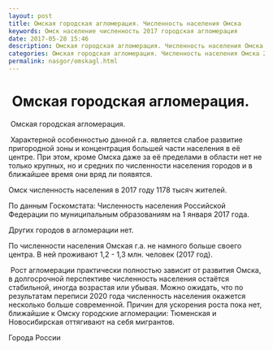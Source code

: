 ```yaml
---
layout: post
title: Омская городская агломерация. Численность населения Омска
keywords: Омск население численность 2017 городская агломерация
date: 2017-05-28 15:46
description: Омская городская агломерация. Численность населения Омска 2017
categories: Омская городская агломерация. Численность населения Омска 2017
permalink: nasgor/omskagl.html
---
```


#  Омская городская агломерация.



 Омская городская агломерация.



 Характерной особенностью данной г.а. является слабое развитие пригородной зоны и концентрация большей части населения в её центре. При этом, кроме Омска даже за её пределами в области нет не только крупных, но и средних по численности населения городов и в ближайшее время они вряд ли появятся.



Омск численность населения в 2017 году 1178 тысяч жителей.  


По данным Госкомстата: Численность населения Российской Федерации по муниципальным образованиям на 1 января 2017 года.


Других городов в агломерации нет.


По численности населения Омская г.а. не намного больше своего центра. В ней проживают 1,2 - 1,3 млн. человек (2017 год).




 Рост агломерации практически полностью зависит от развития Омска, в долгосрочной перспективе численность населения остаётся стабильной, иногда возрастая или убывая.
Можно ожидать, что по результатам переписи 2020 года численность населения окажется несколько больше современной. Причин для ускорения роста пока нет, ближайшие к Омску городские агломерации: Тюменская и Новосибирская оттягивают на себя мигрантов.






Города России

		
